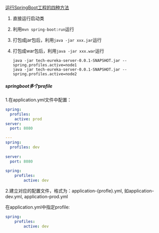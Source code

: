[运行SpringBoot工程的四种方法](https://www.jianshu.com/p/0a91ee4600fa)

1. 直接运行启动类

2. 利用`mvn spring-boot:run`运行

3. 打包成jar包后，利用`java -jar xxx.jar`运行

4. 打包成war包后，利用`java -jar xxx.war`运行

   ```shell
   java -jar tech-eureka-server-0.0.1-SNAPSHOT.jar --spring.profiles.active=node1
   java -jar tech-eureka-server-0.0.1-SNAPSHOT.jar --spring.profiles.active=node2
   ```

   

##### springboot多个profile

1.在application.yml文件中配置：

```yml
spring:
  profiles: 
    active: prod
server: 
  port: 8080  

---
spring: 
  profiles: dev  
  
server: 
  port: 8080  
  
spring:
    profiles:
        active: dev  
```

2.建立对应的配置文件，格式为：application-{profle}.yml, 如application-dev.yml, application-prod.yml

在application.yml中指定profile:

```yml
spring:
    profiles:
        active: dev
```